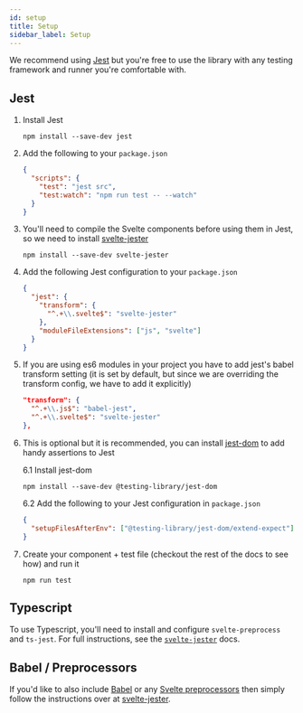 ```yaml
---
id: setup
title: Setup
sidebar_label: Setup
---
```


We recommend using [Jest](https://jestjs.io) but you're free to use the library
with any testing framework and runner you're comfortable with.

## Jest

1.  Install Jest

    ```
    npm install --save-dev jest
    ```

2.  Add the following to your `package.json`

    ```json
    {
      "scripts": {
        "test": "jest src",
        "test:watch": "npm run test -- --watch"
      }
    }
    ```

3.  You'll need to compile the Svelte components before using them in Jest, so
    we need to install
    [svelte-jester](https://github.com/mihar-22/svelte-jester)

    ```
    npm install --save-dev svelte-jester
    ```

4.  Add the following Jest configuration to your `package.json`

    ```json
    {
      "jest": {
        "transform": {
          "^.+\\.svelte$": "svelte-jester"
        },
        "moduleFileExtensions": ["js", "svelte"]
      }
    }
    ```

5.  If you are using es6 modules in your project you have to add jest's babel
    transform setting (it is set by default, but since we are overriding the
    transform config, we have to add it explicitly)

    ```json
    "transform": {
      "^.+\\.js$": "babel-jest",
      "^.+\\.svelte$": "svelte-jester"
    },
    ```

6.  This is optional but it is recommended, you can install
    [jest-dom](https://github.com/testing-library/jest-dom) to add handy
    assertions to Jest

    6.1 Install jest-dom

    ```
    npm install --save-dev @testing-library/jest-dom
    ```

    6.2 Add the following to your Jest configuration in `package.json`

    ```json
    {
      "setupFilesAfterEnv": ["@testing-library/jest-dom/extend-expect"]
    }
    ```

7.  Create your component + test file (checkout the rest of the docs to see how)
    and run it

    ```
    npm run test
    ```

## Typescript

To use Typescript, you'll need to install and configure `svelte-preprocess` and
`ts-jest`. For full instructions, see the
[`svelte-jester`](https://github.com/mihar-22/svelte-jester#typescript) docs.

## Babel / Preprocessors

If you'd like to also include [Babel](https://babeljs.io/) or any
[Svelte preprocessors](https://github.com/sveltejs/svelte-preprocess) then
simply follow the instructions over at
[svelte-jester](https://github.com/mihar-22/svelte-jester#babel).
